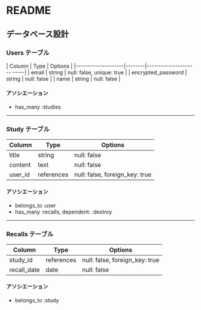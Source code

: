 # README
## データベース設計

### Users テーブル

| Column             | Type   | Options                   |
|--------------------|--------|--------------------- -----|
| email              | string | null: false, unique: true |
| encrypted_password | string | null: false               |
| name               | string | null: false               |

#### アソシエーション

- has_many :studies

---

### Study テーブル

| Column      | Type       | Options                        |
|-------------|------------|--------------------------------|
| title       | string     | null: false                    |
| content     | text       | null: false                    |
| user_id     | references | null: false, foreign_key: true |

#### アソシエーション

- belongs_to :user
- has_many :recalls, dependent: :destroy

---

### Recalls テーブル

| Column           | Type       | Options                        |
|------------------|------------|--------------------------------|
| study_id         | references | null: false, foreign_key: true |
| recall_date      | date       | null: false                    |

#### アソシエーション

- belongs_to :study